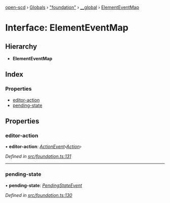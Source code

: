 [open-scd](../README.md) › [Globals](../globals.md) › ["foundation"](../modules/_foundation_.md) › [__global](../modules/_foundation_.__global.md) › [ElementEventMap](_foundation_.__global.elementeventmap.md)

# Interface: ElementEventMap

## Hierarchy

* **ElementEventMap**

## Index

### Properties

* [editor-action](_foundation_.__global.elementeventmap.md#editor-action)
* [pending-state](_foundation_.__global.elementeventmap.md#pending-state)

## Properties

###  editor-action

• **editor-action**: *[ActionEvent](../modules/_foundation_.md#actionevent)‹[Action](../modules/_foundation_.md#action)›*

*Defined in [src/foundation.ts:131](https://github.com/openscd/open-scd/blob/0464645/src/foundation.ts#L131)*

___

###  pending-state

• **pending-state**: *[PendingStateEvent](../modules/_foundation_.md#pendingstateevent)*

*Defined in [src/foundation.ts:130](https://github.com/openscd/open-scd/blob/0464645/src/foundation.ts#L130)*
